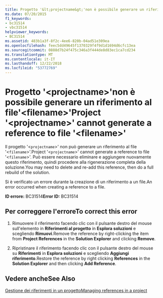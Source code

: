 ```yaml
---
title: Progetto '&lt;projectname&gt;'non è possibile generare un riferimento al file'&lt;filename&gt;'
ms.date: 07/20/2015
f1_keywords:
- bc31514
- vbc31514
helpviewer_keywords:
- BC31514
ms.assetid: 483b1a3f-8f2c-4ee6-820b-04ad51e309ea
ms.openlocfilehash: feec5dd49645f1370329f4f9d1d1694d6cfc13ea
ms.sourcegitcommit: 0888d7b24f475c346a3f444de8d83ec1ca7cd234
ms.translationtype: MT
ms.contentlocale: it-IT
ms.lasthandoff: 12/22/2018
ms.locfileid: "53772769"
---
```

# <a name="project-ltprojectnamegt-cannot-generate-a-reference-to-file-ltfilenamegt"></a><span data-ttu-id="077ca-102">Progetto '&lt;projectname&gt;'non è possibile generare un riferimento al file'&lt;filename&gt;'</span><span class="sxs-lookup"><span data-stu-id="077ca-102">Project '&lt;projectname&gt;' cannot generate a reference to file '&lt;filename&gt;'</span></span>
<span data-ttu-id="077ca-103">Il progetto '<`projectname`>' non può generare un riferimento al file '<`filename`>'.</span><span class="sxs-lookup"><span data-stu-id="077ca-103">Project '<`projectname`>' cannot generate a reference to file '<`filename`>'.</span></span> <span data-ttu-id="077ca-104">Può essere necessario eliminare e aggiungere nuovamente questo riferimento, quindi procedere alla rigenerazione completa della soluzione.</span><span class="sxs-lookup"><span data-stu-id="077ca-104">You may need to delete and re-add this reference, then do a full rebuild of the solution.</span></span>  
  
 <span data-ttu-id="077ca-105">Si è verificato un errore durante la creazione di un riferimento a un file.</span><span class="sxs-lookup"><span data-stu-id="077ca-105">An error occurred when creating a reference to a file.</span></span>  
  
 <span data-ttu-id="077ca-106">**ID errore:** BC31514</span><span class="sxs-lookup"><span data-stu-id="077ca-106">**Error ID:** BC31514</span></span>  
  
## <a name="to-correct-this-error"></a><span data-ttu-id="077ca-107">Per correggere l'errore</span><span class="sxs-lookup"><span data-stu-id="077ca-107">To correct this error</span></span>  
  
1.  <span data-ttu-id="077ca-108">Rimuovere il riferimento facendo clic con il pulsante destro del mouse sull'elemento in **Riferimenti al progetto** in **Esplora soluzioni** e scegliendo **Rimuovi**.</span><span class="sxs-lookup"><span data-stu-id="077ca-108">Remove the reference by right-clicking the item from **Project References** in the **Solution Explorer** and clicking **Remove**.</span></span>  
  
2.  <span data-ttu-id="077ca-109">Ripristinare il riferimento facendo clic con il pulsante destro del mouse su **Riferimenti** in **Esplora soluzioni** e scegliendo **Aggiungi riferimento**.</span><span class="sxs-lookup"><span data-stu-id="077ca-109">Restore the reference by right clicking **References** in the **Solution Explorer** and then clicking **Add Reference**.</span></span>  
  
## <a name="see-also"></a><span data-ttu-id="077ca-110">Vedere anche</span><span class="sxs-lookup"><span data-stu-id="077ca-110">See Also</span></span>  
 [<span data-ttu-id="077ca-111">Gestione dei riferimenti in un progetto</span><span class="sxs-lookup"><span data-stu-id="077ca-111">Managing references in a project</span></span>](/visualstudio/ide/managing-references-in-a-project)  
 

